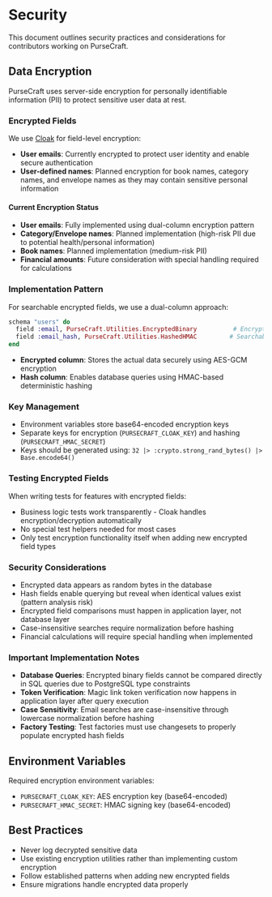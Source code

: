 # Security

This document outlines security practices and considerations for contributors working on PurseCraft.

## Data Encryption

PurseCraft uses server-side encryption for personally identifiable information (PII) to protect sensitive user data at rest.

### Encrypted Fields

We use [Cloak](https://github.com/danielberkompas/cloak) for field-level encryption:

- **User emails**: Currently encrypted to protect user identity and enable secure authentication
- **User-defined names**: Planned encryption for book names, category names, and envelope names as they may contain sensitive personal information

#### Current Encryption Status
- **User emails**: Fully implemented using dual-column encryption pattern
- **Category/Envelope names**: Planned implementation (high-risk PII due to potential health/personal information)
- **Book names**: Planned implementation (medium-risk PII)
- **Financial amounts**: Future consideration with special handling required for calculations

### Implementation Pattern

For searchable encrypted fields, we use a dual-column approach:

```elixir
schema "users" do
  field :email, PurseCraft.Utilities.EncryptedBinary          # Encrypted storage
  field :email_hash, PurseCraft.Utilities.HashedHMAC         # Searchable hash
end
```

- **Encrypted column**: Stores the actual data securely using AES-GCM encryption
- **Hash column**: Enables database queries using HMAC-based deterministic hashing

### Key Management

- Environment variables store base64-encoded encryption keys
- Separate keys for encryption (`PURSECRAFT_CLOAK_KEY`) and hashing (`PURSECRAFT_HMAC_SECRET`)
- Keys should be generated using: `32 |> :crypto.strong_rand_bytes() |> Base.encode64()`

### Testing Encrypted Fields

When writing tests for features with encrypted fields:

- Business logic tests work transparently - Cloak handles encryption/decryption automatically
- No special test helpers needed for most cases
- Only test encryption functionality itself when adding new encrypted field types

### Security Considerations

- Encrypted data appears as random bytes in the database
- Hash fields enable querying but reveal when identical values exist (pattern analysis risk)
- Encrypted field comparisons must happen in application layer, not database layer
- Case-insensitive searches require normalization before hashing
- Financial calculations will require special handling when implemented

### Important Implementation Notes

- **Database Queries**: Encrypted binary fields cannot be compared directly in SQL queries due to PostgreSQL type constraints
- **Token Verification**: Magic link token verification now happens in application layer after query execution
- **Case Sensitivity**: Email searches are case-insensitive through lowercase normalization before hashing
- **Factory Testing**: Test factories must use changesets to properly populate encrypted hash fields

## Environment Variables

Required encryption environment variables:

- `PURSECRAFT_CLOAK_KEY`: AES encryption key (base64-encoded)
- `PURSECRAFT_HMAC_SECRET`: HMAC signing key (base64-encoded)

## Best Practices

- Never log decrypted sensitive data
- Use existing encryption utilities rather than implementing custom encryption
- Follow established patterns when adding new encrypted fields
- Ensure migrations handle encrypted data properly